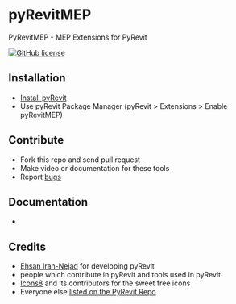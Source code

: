 # pyRevitMEP
PyRevitMEP - MEP Extensions for PyRevit

[![GitHub license](https://img.shields.io/badge/License-GPL3-brightgreen.svg)](https://github.com/Nahouhak/pyRevitMEP/blob/master/LICENSE)

## Installation
* [Install pyRevit](https://github.com/eirannejad/pyRevit/)
* Use pyRevit Package Manager (pyRevit > Extensions > Enable pyRevitMEP)

## Contribute
* Fork this repo and send pull request
* Make video or documentation for these tools
* Report [bugs](https://github.com/Nahouhak/pyRevitMEP/issues)

## Documentation
* 

## Credits
* [Ehsan Iran-Nejad](https://github.com/eirannejad) for developing pyRevit
* people which contribute in pyRevit and tools used in pyRevit
* [Icons8](https://icons8.com/) and its contributors for the sweet free icons
* Everyone else  [listed on the PyRevit Repo](https://github.com/eirannejad/pyRevit/blob/master/README.md#credits)
